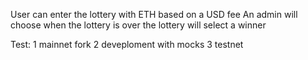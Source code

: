 User can enter the lottery with ETH based on a USD fee
An admin will choose when the lottery is over
the lottery will select a winner 

Test:
1 mainnet fork
2 deveploment with mocks
3 testnet